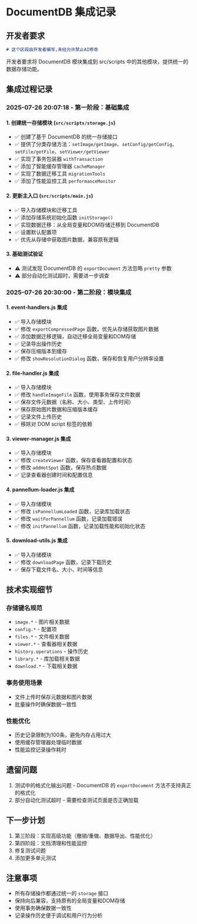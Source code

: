 # DocumentDB 集成记录

## 开发者要求
```md
# 这个区段由开发者编写,未经允许禁止AI修改
```
开发者要求将 DocumentDB 模块集成到 src/scripts 中的其他模块，提供统一的数据存储功能。

## 集成过程记录

### 2025-07-26 20:07:18 - 第一阶段：基础集成

#### 1. 创建统一存储模块 (`src/scripts/storage.js`)
- ✅ 创建了基于 DocumentDB 的统一存储接口
- ✅ 提供了分类存储方法：`setImage/getImage`、`setConfig/getConfig`、`setFile/getFile`、`setViewer/getViewer`
- ✅ 实现了事务包装器 `withTransaction`
- ✅ 添加了智能缓存管理器 `cacheManager`
- ✅ 实现了数据迁移工具 `migrationTools`
- ✅ 添加了性能监控工具 `performanceMonitor`

#### 2. 更新主入口 (`src/scripts/main.js`)
- ✅ 导入存储模块和迁移工具
- ✅ 添加存储系统初始化函数 `initStorage()`
- ✅ 实现数据迁移：从全局变量和DOM存储迁移到 DocumentDB
- ✅ 设置默认配置项
- ✅ 优先从存储中获取图片数据，兼容原有逻辑

#### 3. 基础测试验证
- ⚠️ 测试发现 DocumentDB 的 `exportDocument` 方法忽略 `pretty` 参数
- ⚠️ 部分自动化测试超时，需要进一步调查

### 2025-07-26 20:30:00 - 第二阶段：模块集成

#### 1. event-handlers.js 集成
- ✅ 导入存储模块
- ✅ 修改 `exportCompressedPage` 函数，优先从存储获取图片数据
- ✅ 添加数据迁移逻辑，自动迁移全局变量和DOM存储
- ✅ 记录导出操作历史
- ✅ 保存压缩版本到缓存
- ✅ 修改 `showResolutionDialog` 函数，保存和恢复用户分辨率设置

#### 2. file-handler.js 集成
- ✅ 导入存储模块
- ✅ 修改 `handleImageFile` 函数，使用事务保存文件数据
- ✅ 保存文件元数据（名称、大小、类型、上传时间）
- ✅ 保存原始图片数据和压缩版本缓存
- ✅ 记录文件上传历史
- ✅ 移除对 DOM script 标签的依赖

#### 3. viewer-manager.js 集成
- ✅ 导入存储模块
- ✅ 修改 `createViewer` 函数，保存查看器配置和状态
- ✅ 修改 `addHotSpot` 函数，保存热点数据
- ✅ 记录查看器创建时间和配置信息

#### 4. pannellum-loader.js 集成
- ✅ 导入存储模块
- ✅ 修改 `isPannellumLoaded` 函数，记录库加载状态
- ✅ 修改 `waitForPannellum` 函数，记录加载错误
- ✅ 修改 `initPannellum` 函数，记录加载性能和初始化状态

#### 5. download-utils.js 集成
- ✅ 导入存储模块
- ✅ 修改 `downloadPage` 函数，记录下载历史
- ✅ 保存下载文件名、大小、时间等信息

## 技术实现细节

### 存储键名规范
- `image.*` - 图片相关数据
- `config.*` - 配置项
- `files.*` - 文件相关数据
- `viewer.*` - 查看器相关数据
- `history.operations` - 操作历史
- `library.*` - 库加载相关数据
- `download.*` - 下载相关数据

### 事务使用场景
- 文件上传时保存元数据和图片数据
- 批量操作时确保数据一致性

### 性能优化
- 历史记录限制为100条，避免内存占用过大
- 使用缓存管理器处理临时数据
- 性能监控记录操作耗时

## 遗留问题
1. 测试中的格式化输出问题 - DocumentDB 的 `exportDocument` 方法不支持真正的格式化
2. 部分自动化测试超时 - 需要检查测试页面是否正确加载

## 下一步计划
1. 第三阶段：实现高级功能（撤销/重做、数据导出、性能优化）
2. 第四阶段：文档清理和性能监控
3. 修复测试问题
4. 添加更多单元测试

## 注意事项
- 所有存储操作都通过统一的 `storage` 接口
- 保持向后兼容，支持原有的全局变量和DOM存储
- 使用事务确保数据一致性
- 记录操作历史便于调试和用户行为分析 